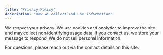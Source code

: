 ```yaml
---
title: "Privacy Policy"
description: "How we collect and use information"
---
```


We respect your privacy. We use cookies and analytics to improve the site and may collect non‑identifying usage data. If you contact us, we store your message to respond. We do not sell personal information.

For questions, please reach out via the contact details on this site.

